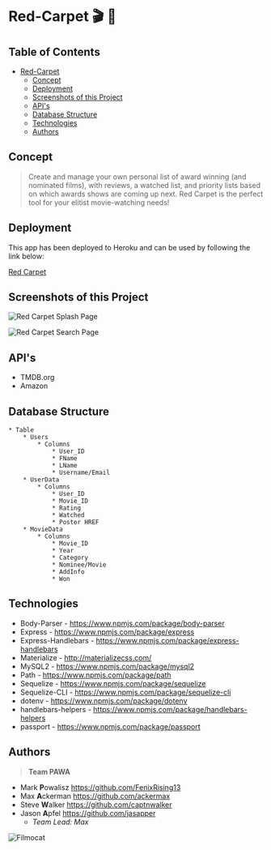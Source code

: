 # Red-Carpet :clapper: :movie_camera:

## Table of Contents

- [Red-Carpet](#red-carpet-clapper-moviecamera)
	- [Concept](#concept)
	- [Deployment](#deployment)
	- [Screenshots of this Project](#screenshots-of-this-project)
	- [API's](#apis)
	- [Database Structure](#database-structure)
	- [Technologies](#technologies)
	- [Authors](#authors)

## Concept

>Create and manage your own personal list of award winning (and nominated films), with reviews, a watched list, and priority lists based on which awards shows are coming up next. Red Carpet is the perfect tool for your elitist movie-watching needs!

## Deployment

This app has been deployed to Heroku and can be used by following the link below:

[Red Carpet](https://red-carpet-app.herokuapp.com/ "Red Carpet - https://red-carpet-app.herokuapp.com")

## Screenshots of this Project

![Red Carpet Splash Page](https://raw.github.com/ackermax/red-carpet/master/screenshots/screenshot1.gif "Red Carpet Splash Page & Search")

![Red Carpet Search Page](https://raw.github.com/ackermax/red-carpet/master/screenshots/screenshot2.gif "Red Carpet Twitter & Amazon Links")

## API's

* TMDB.org
* Amazon

## Database Structure

```
* Table
	* Users
		* Columns
			* User_ID
			* FName
			* LName
			* Username/Email
	* UserData
		* Columns
			* User_ID
			* Movie_ID
			* Rating
			* Watched
			* Poster HREF
	* MovieData
		* Columns
			* Movie_ID
			* Year
			* Category
			* Nominee/Movie
			* AddInfo
			* Won
```

## Technologies

* Body-Parser - https://www.npmjs.com/package/body-parser
* Express - https://www.npmjs.com/package/express
* Express-Handlebars - https://www.npmjs.com/package/express-handlebars
* Materialize - http://materializecss.com/
* MySQL2 - https://www.npmjs.com/package/mysql2
* Path - https://www.npmjs.com/package/path
* Sequelize - https://www.npmjs.com/package/sequelize
* Sequelize-CLI - https://www.npmjs.com/package/sequelize-cli
* dotenv - https://www.npmjs.com/package/dotenv
* handlebars-helpers - https://www.npmjs.com/package/handlebars-helpers
* passport - https://www.npmjs.com/package/passport

## Authors

> **Team PAWA**
+ Mark **P**owalisz https://github.com/FenixRising13
+ Max **A**ckerman https://github.com/ackermax
+ Steve **W**alker https://github.com/captnwalker
+ Jason **A**pfel https://github.com/jasapper
  - *Team Lead: Max*

![Filmocat](https://octodex.github.com/images/filmtocat.png)